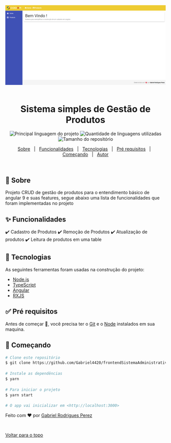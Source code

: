 <div align="center" id="top"> 
  <img src="./HomeApp.png" alt="Frontend" />
  &#xa0;
</div>

<h1 align="center">Sistema simples de Gestão de Produtos</h1>

<p align="center">
  <img alt="Principal linguagem do projeto" src="https://img.shields.io/github/languages/top/Gabriel4420/frontendSistemaAdministrativo?color=56BEB8">

  <img alt="Quantidade de linguagens utilizadas" src="https://img.shields.io/github/languages/count/Gabriel4420/frontendSistemaAdministrativo?color=56BEB8">

  <img alt="Tamanho do repositório" src="https://img.shields.io/github/repo-size/Gabriel4420/frontendSistemaAdministrativo?color=56BEB8">

  
</p>

<!-- Status -->

<!-- <h4 align="center"> 
	🚧  frontendSistemaAdministrativo 🚀 Em construção...  🚧
</h4> 

<hr> -->

<p align="center">
  <a href="#dart-sobre">Sobre</a> &#xa0; | &#xa0; 
  <a href="#sparkles-funcionalidades">Funcionalidades</a> &#xa0; | &#xa0;
  <a href="#rocket-tecnologias">Tecnologias</a> &#xa0; | &#xa0;
  <a href="#white_check_mark-pré-requesitos">Pré requisitos</a> &#xa0; | &#xa0;
  <a href="#checkered_flag-começando">Começando</a> &#xa0; | &#xa0;
  <a href="https://github.com/Gabriel4420" target="_blank">Autor</a>
</p>

<br>

## :dart: Sobre ##

Projeto CRUD de gestão de produtos para o entendimento básico de angular 9 e suas features, segue abaixo uma lista de funcionalidades que foram implementadas no projeto

## :sparkles: Funcionalidades ##

:heavy_check_mark: Cadastro de Produtos
:heavy_check_mark: Remoção de Produtos 
:heavy_check_mark: Atualização de produtos
:heavy_check_mark: Leitura de produtos em uma table 

## :rocket: Tecnologias ##

As seguintes ferramentas foram usadas na construção do projeto:

- [Node.js](https://nodejs.org/en/)
- [TypeScript](https://www.typescriptlang.org/)
- [Angular](https://angular.io/guide/what-is-angular)
- [RXJS](https://rxjs.dev)

## :white_check_mark: Pré requisitos ##

Antes de começar :checkered_flag:, você precisa ter o [Git](https://git-scm.com) e o [Node](https://nodejs.org/en/) instalados em sua maquina.

## :checkered_flag: Começando ##

```bash
# Clone este repositório
$ git clone https://github.com/Gabriel4420/frontendSistemaAdministrativo

# Instale as dependências
$ yarn

# Para iniciar o projeto
$ yarn start

# O app vai inicializar em <http://localhost:3000>
```

Feito com :heart: por <a href="https://github.com/Gabriel4420" target="_blank">Gabriel Rodrigues Perez</a>

&#xa0;

<a href="#top">Voltar para o topo</a>
